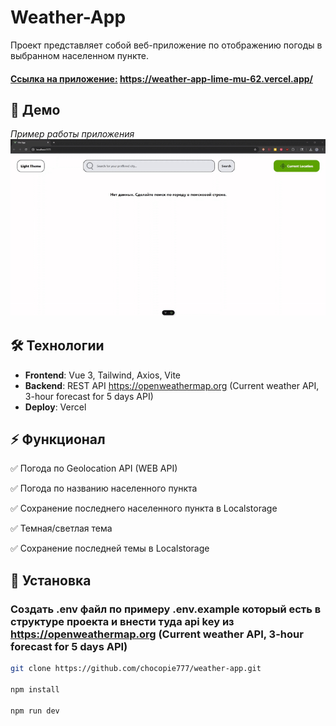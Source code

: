 # Weather-App

Проект представляет собой веб-приложение по отображению погоды в выбранном населенном пункте.
#### <u>Ссылка на приложение:</u> https://weather-app-lime-mu-62.vercel.app/
## 🚀 Демо 
*Пример работы приложения* 
![Демо проекта](demo.gif)  
## 🛠 Технологии  
- **Frontend**: Vue 3, Tailwind, Axios, Vite
- **Backend**: REST API https://openweathermap.org (Current weather API, 3-hour forecast for 5 days API)
- **Deploy**: Vercel  

## ⚡️ Функционал 
✅ Погода по Geolocation API (WEB API)

✅ Погода по названию населенного пункта

✅ Сохранение последнего населенного пункта в Localstorage

✅ Темная/светлая тема

✅ Сохранение последней темы в Localstorage

## 🚀 Установка  
### Cоздать .env файл по примеру .env.example который есть в структуре проекта и внести туда api key из https://openweathermap.org (Current weather API, 3-hour forecast for 5 days API)
```bash
git clone https://github.com/chocopie777/weather-app.git

npm install

npm run dev